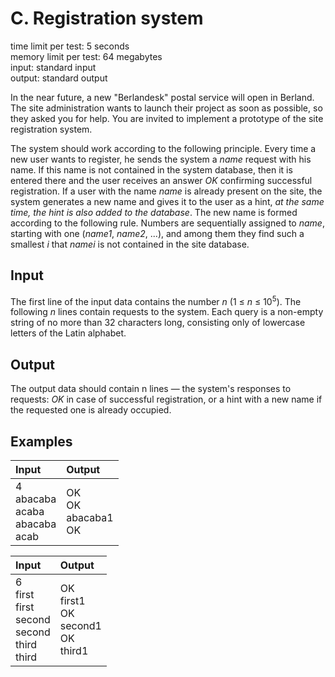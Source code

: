 # C. Registration system
time limit per test: 5 seconds  
memory limit per test: 64 megabytes  
input: standard input  
output: standard output

In the near future, a new "Berlandesk" postal service will open in Berland. The site administration wants to launch their project as soon as 
possible, so they asked you for help. You are invited to implement a prototype of the site registration system.

The system should work according to the following principle. Every time a new user wants to register, he sends the system a *name* request with 
his name. If this name is not contained in the system database, then it is entered there and the user receives an answer *OK* confirming 
successful registration. If a user with the name *name* is already present on the site, the system generates a new name and gives it to the 
user as a hint, *at the same time, the hint is also added to the database*. The new name is formed according to the following rule. Numbers 
are sequentially assigned to *name*, starting with one (*name1*, *name2*, ...), and among them they find such a smallest *i* that *namei* is not 
contained in the site database.

## Input
The first line of the input data contains the number *n* (1 ≤ *n* ≤ 10<sup>5</sup>). The following *n* lines contain requests to the system. 
Each query is a non-empty string of no more than 32 characters long, consisting only of lowercase letters of the Latin alphabet.

## Output
The output data should contain n lines — the system's responses to requests: *OK* in case of successful registration, or a hint with a new name 
if the requested one is already occupied.

## Examples
<table>
  <thead>
    <tr>
      <th align= "left">Input</th>
      <th align= "left">Output</th>
    </tr>
  </thead>
  <tbody>
    <tr>
        <td>
			4</br>
			abacaba</br>
			acaba</br>
			abacaba</br>
			acab
        </td>
        <td>
			OK</br>
			OK</br>
			abacaba1</br>
			OK
		</td>
    </tr>
  </tbody>
</table>

<table>
  <thead>
    <tr>
      <th align= "left">Input</th>
      <th align= "left">Output</th>
    </tr>
  </thead>
  <tbody>
    <tr>
        <td>
			6</br>
			first</br>
			first</br>
			second</br>
			second</br>
			third</br>
			third
        </td>
        <td>
			OK</br>
			first1</br>
			OK</br>
			second1</br>
			OK</br>
			third1
		</td>
    </tr>
  </tbody>
</table>
